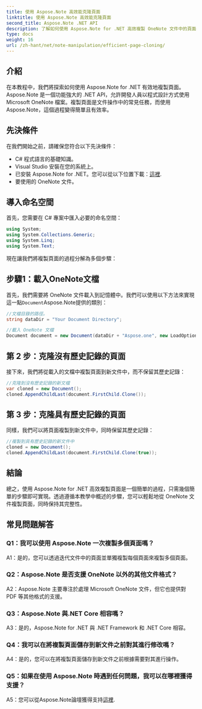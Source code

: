 ```yaml
---
title: 使用 Aspose.Note 高效能克隆頁面
linktitle: 使用 Aspose.Note 高效能克隆頁面
second_title: Aspose.Note .NET API
description: 了解如何使用 Aspose.Note for .NET 高效複製 OneNote 文件中的頁面。請按照我們的逐步教學輕鬆實施。
type: docs
weight: 16
url: /zh-hant/net/note-manipulation/efficient-page-cloning/
---
```

## 介紹

在本教程中，我們將探索如何使用 Aspose.Note for .NET 有效地複製頁面。 Aspose.Note 是一個功能強大的 .NET API，允許開發人員以程式設計方式使用 Microsoft OneNote 檔案。複製頁面是文件操作中的常見任務，而使用 Aspose.Note，這個過程變得簡單且有效率。

## 先決條件

在我們開始之前，請確保您符合以下先決條件：

- C# 程式語言的基礎知識。
- Visual Studio 安裝在您的系統上。
- 已安裝 Aspose.Note for .NET。您可以從以下位置下載：[這裡](https://releases.aspose.com/note/net/).
- 要使用的 OneNote 文件。

## 導入命名空間

首先，您需要在 C# 專案中匯入必要的命名空間：

```csharp
using System;
using System.Collections.Generic;
using System.Linq;
using System.Text;
```

現在讓我們將複製頁面的過程分解為多個步驟：

## 步驟1：載入OneNote文檔

首先，我們需要將 OneNote 文件載入到記憶體中。我們可以使用以下方法來實現這一點`Document`Aspose.Note提供的類別：

```csharp
//文檔目錄的路徑。
string dataDir = "Your Document Directory";

//載入 OneNote 文檔
Document document = new Document(dataDir + "Aspose.one", new LoadOptions { LoadHistory = true });
```

## 第 2 步：克隆沒有歷史記錄的頁面

接下來，我們將從載入的文檔中複製頁面到新文件中，而不保留其歷史記錄：

```csharp
//克隆到沒有歷史記錄的新文檔
var cloned = new Document();
cloned.AppendChildLast(document.FirstChild.Clone());
```

## 第 3 步：克隆具有歷史記錄的頁面

同樣，我們可以將頁面複製到新文件中，同時保留其歷史記錄：

```csharp
//複製到具有歷史記錄的新文件中
cloned = new Document();
cloned.AppendChildLast(document.FirstChild.Clone(true));
```

## 結論

總之，使用 Aspose.Note for .NET 高效複製頁面是一個簡單的過程，只需幾個簡單的步驟即可實現。透過遵循本教學中概述的步驟，您可以輕鬆地從 OneNote 文件複製頁面，同時保持其完整性。

## 常見問題解答

### Q1：我可以使用 Aspose.Note 一次複製多個頁面嗎？

A1：是的，您可以透過迭代文件中的頁面並單獨複製每個頁面來複製多個頁面。

### Q2：Aspose.Note 是否支援 OneNote 以外的其他文件格式？

A2：Aspose.Note 主要專注於處理 Microsoft OneNote 文件，但它也提供對 PDF 等其他格式的支援。

### Q3：Aspose.Note 與.NET Core 相容嗎？

A3：是的，Aspose.Note for .NET 與 .NET Framework 和 .NET Core 相容。

### Q4：我可以在將複製頁面儲存到新文件之前對其進行修改嗎？

A4：是的，您可以在將複製頁面儲存到新文件之前根據需要對其進行操作。

### Q5：如果在使用 Aspose.Note 時遇到任何問題，我可以在哪裡獲得支援？

 A5：您可以從Aspose.Note論壇獲得支持[這裡](https://forum.aspose.com/c/note/28).